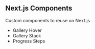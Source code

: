 ## Next.js Components

Custom components to reuse un Next.js

* Gallery Hover
* Gallery Stack
* Progress Steps